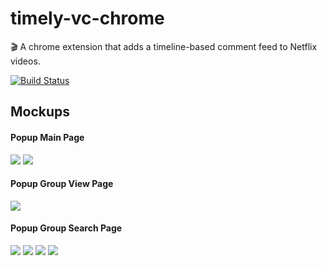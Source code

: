# timely-vc-chrome
:clapper: A chrome extension that adds a timeline-based comment feed to Netflix videos.  

[![Build Status](https://travis-ci.org/timely-vc/timely-vc-chrome.svg?branch=master)](https://travis-ci.org/timely-vc/timely-vc-chrome)
## Mockups

#### Popup Main Page
<kbd><img src="https://github.com/timely-vc/timely-vc-chrome/blob/master/docs/mockups/popup-main-shortComment.PNG"></kbd>
<kbd><img src="https://github.com/timely-vc/timely-vc-chrome/blob/master/docs/mockups/popup-main-longComment.PNG"></kbd>

#### Popup Group View Page
<kbd><img src="https://github.com/timely-vc/timely-vc-chrome/blob/master/docs/mockups/popup.goupView-menuBtn.PNG"></kbd>

#### Popup Group Search Page
<kbd><img src="https://github.com/timely-vc/timely-vc-chrome/blob/master/docs/mockups/popup-groupSearch-hot.PNG"></kbd>
<kbd><img src="https://github.com/timely-vc/timely-vc-chrome/blob/master/docs/mockups/popup-groupSearch-fav.PNG"></kbd>
<kbd><img src="https://github.com/timely-vc/timely-vc-chrome/blob/master/docs/mockups/popup-groupSearch-history.png"></kbd>
<kbd><img src="https://github.com/timely-vc/timely-vc-chrome/blob/master/docs/mockups/popup-groupSearch-search.PNG"></kbd>

